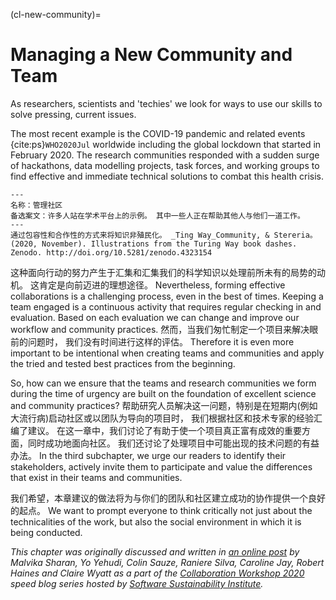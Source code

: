 (cl-new-community)=
# Managing a New Community and Team

As researchers, scientists and 'techies' we look for ways to use our skills to solve pressing, current issues.

The most recent example is the COVID-19 pandemic and related events {cite:ps}`WHO2020Jul` worldwide including the global lockdown that started in February 2020. The research communities responded with a sudden surge of hackathons, data modelling projects, task forces, and working groups to find effective and immediate technical solutions to combat this health crisis.

```{figure} ../figures/decolonising-knowledge.jpg
---
名称：管理社区
备选案文：许多人站在学术平台上的示例。 其中一些人正在帮助其他人与他们一道工作。
---
通过包容性和合作性的方式来将知识非殖民化。 _Ting Way_Community, & Stereria。 (2020, November). Illustrations from the Turing Way book dashes. Zenodo. http://doi.org/10.5281/zenodo.4323154
```

这种面向行动的努力产生于汇集和汇集我们的科学知识以处理前所未有的局势的动机。 这肯定是向前迈进的理想途径。 Nevertheless, forming effective collaborations is a challenging process, even in the best of times. Keeping a team engaged is a continuous activity that requires regular checking in and evaluation. Based on each evaluation we can change and improve our workflow and community practices. 然而，当我们匆忙制定一个项目来解决眼前的问题时， 我们没有时间进行这样的评估。 Therefore it is even more important to be intentional when creating teams and communities and apply the tried and tested best practices from the beginning.

So, how can we ensure that the teams and research communities we form during the time of urgency are built on the foundation of excellent science and community practices? 帮助研究人员解决这一问题，特别是在短期内(例如大流行病)启动社区或以团队为导向的项目时， 我们根据社区和技术专家的经验汇编了建议。 在这一章中，我们讨论了有助于使一个项目真正富有成效的重要方面，同时成功地面向社区。 我们还讨论了处理项目中可能出现的技术问题的有益办法。 In the third subchapter, we urge our readers to identify their stakeholders, actively invite them to participate and value the differences that exist in their teams and communities.

我们希望，本章建议的做法将为与你们的团队和社区建立成功的协作提供一个良好的起点。 We want to prompt everyone to think critically not just about the technicalities of the work, but also the social environment in which it is being conducted.

*This chapter was originally discussed and written in [an online post](https://www.software.ac.uk/blog/2020-05-26-cw20-speed-blog-bootstrapping-development-team-during-time-crisis) by Malvika Sharan, Yo Yehudi, Colin Sauze, Raniere Silva, Caroline Jay, Robert Haines and Claire Wyatt as a part of the [Collaboration Workshop 2020](https://www.software.ac.uk/cw20) speed blog series hosted by [Software Sustainability Institute](https://www.software.ac.uk).*
